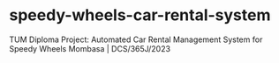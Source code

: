 # speedy-wheels-car-rental-system
TUM Diploma Project: Automated Car Rental Management System for Speedy Wheels Mombasa | DCS/365J/2023
